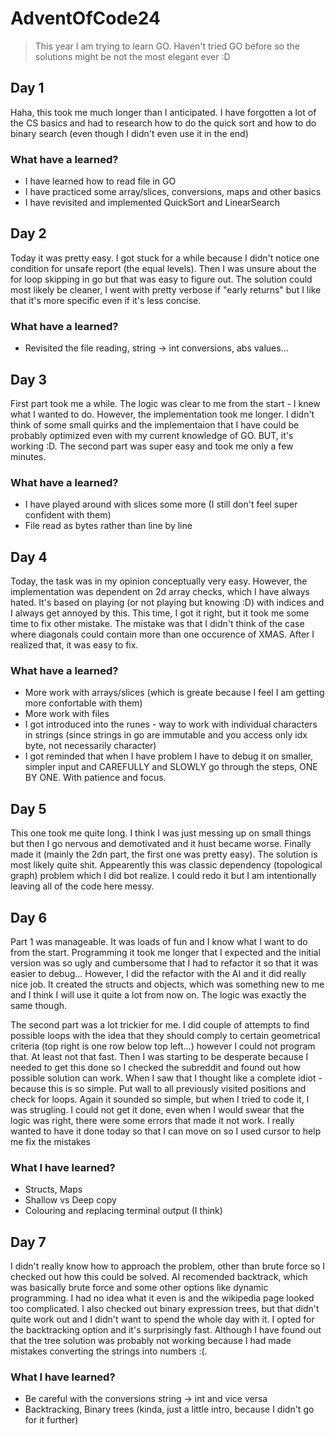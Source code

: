 # AdventOfCode24

> This year I am trying to learn GO. Haven't tried GO before so the solutions might be not the most elegant ever :D

## Day 1

Haha, this took me much longer than I anticipated. I have forgotten a lot of the CS basics and had to research how to do the quick sort and how to do binary search (even though I didn't even use it in the end)

### What have a learned?

- I have learned how to read file in GO
- I have practiced some array/slices, conversions, maps and other basics
- I have revisited and implemented QuickSort and LinearSearch

## Day 2

Today it was pretty easy. I got stuck for a while because I didn't notice one condition for unsafe report (the equal levels). Then I was unsure about the for loop skipping in go but that was easy to figure out. The solution could most likely be cleaner, I went with pretty verbose if "early returns" but I like that it's more specific even if it's less concise.

### What have a learned?

- Revisited the file reading, string -> int conversions, abs values...

## Day 3

First part took me a while. The logic was clear to me from the start - I knew what I wanted to do. However, the implementation took me longer. I didn't think of some small quirks and the implementaion that I have could be probably optimized even with my current knowledge of GO. BUT, it's working :D. The second part was super easy and took me only a few minutes.

### What have a learned?

- I have played around with slices some more (I still don't feel super confident with them)
- File read as bytes rather than line by line

## Day 4

Today, the task was in my opinion conceptually very easy. However, the implementation was dependent on 2d array checks, which I have always hated. It's based on playing (or not playing but knowing :D) with indices and I always get annoyed by this. This time, I got it right, but it took me some time to fix other mistake. The mistake was that I didn't think of the case where diagonals could contain more than one occurence of XMAS. After I realized that, it was easy to fix.

### What have a learned?

- More work with arrays/slices (which is greate because I feel I am getting more confortable with them)
- More work with files
- I got introduced into the runes - way to work with individual characters in strings (since strings in go are immutable and you access only idx byte, not necessarily character)
- I got reminded that when I have problem I have to debug it on smaller, simpler input and CAREFULLY and SLOWLY go through the steps, ONE BY ONE. With patience and focus.

## Day 5

This one took me quite long. I think I was just messing up on small things but then I go nervous and demotivated and it hust became worse. Finally made it (mainly the 2dn part, the first one was pretty easy). The solution is most likely quite shit. Appearently this was classic dependency (topological graph) problem which I did bot realize. I could redo it but I am intentionally leaving all of the code here messy.

## Day 6

Part 1 was manageable. It was loads of fun and I know what I want to do from the start. Programming it took me longer that I expected and the initial version was so ugly and cumbersome that I had to refactor it so that it was easier to debug... However, I did the refactor with the AI and it did really nice job. It created the structs and objects, which was something new to me and I think I will use it quite a lot from now on. The logic was exactly the same though.

The second part was a lot trickier for me. I did couple of attempts to find possible loops with the idea that they should comply to certain geometrical criteria (top right is one row below top left...) however I could not program that. At least not that fast. Then I was starting to be desperate because I needed to get this done so I checked the subreddit and found out how possible solution can work. When I saw that I thought like a complete idiot - because this is so simple. Put wall to all previously visited positions and check for loops. Again it sounded so simple, but when I tried to code it, I was strugling. I could not get it done, even when I would swear that the logic was right, there were some errors that made it not work. I really wanted to have it done today so that I can move on so I used cursor to help me fix the mistakes

### What I have learned?

- Structs, Maps
- Shallow vs Deep copy
- Colouring and replacing terminal output (I think)

## Day 7

I didn't really know how to approach the problem, other than brute force so I checked out how this could be solved. AI recomended backtrack, which was basically brute force and some other options like dynamic programming. I had no idea what it even is and the wikipedia page looked too complicated. I also checked out binary expression trees, but that didn't quite work out and I didn't want to spend the whole day with it. I opted for the backtracking option and it's surprisingly fast. Although I have found out that the tree solution was probably not working because I had made mistakes converting the strings into numbers :(.

### What I have learned?

- Be careful with the conversions string -> int and vice versa
- Backtracking, Binary trees (kinda, just a little intro, because I didn't go for it further)
